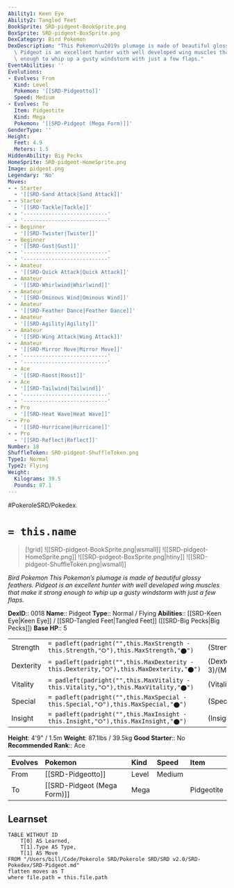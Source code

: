 ```yaml
---
Ability1: Keen Eye
Ability2: Tangled Feet
BookSprite: SRD-pidgeot-BookSprite.png
BoxSprite: SRD-pidgeot-BoxSprite.png
DexCategory: Bird Pokemon
DexDescription: "This Pokemon\u2019s plumage is made of beautiful glossy feathers.\
  \ Pidgeot is an excellent hunter with well developed wing muscles that make it strong\
  \ enough to whip up a gusty windstorm with just a few flaps."
EventAbilities: ''
Evolutions:
- Evolves: From
  Kind: Level
  Pokemon: '[[SRD-Pidgeotto]]'
  Speed: Medium
- Evolves: To
  Item: Pidgeotite
  Kind: Mega
  Pokemon: '[[SRD-Pidgeot (Mega Form)]]'
GenderType: ''
Height:
  Feet: 4.9
  Meters: 1.5
HiddenAbility: Big Pecks
HomeSprite: SRD-pidgeot-HomeSprite.png
Image: pidgeot.png
Legendary: 'No'
Moves:
- - Starter
  - '[[SRD-Sand Attack|Sand Attack]]'
- - Starter
  - '[[SRD-Tackle|Tackle]]'
- - '---------------------------'
  - '---------------------------'
- - Beginner
  - '[[SRD-Twister|Twister]]'
- - Beginner
  - '[[SRD-Gust|Gust]]'
- - '---------------------------'
  - '---------------------------'
- - Amateur
  - '[[SRD-Quick Attack|Quick Attack]]'
- - Amateur
  - '[[SRD-Whirlwind|Whirlwind]]'
- - Amateur
  - '[[SRD-Ominous Wind|Ominous Wind]]'
- - Amateur
  - '[[SRD-Feather Dance|Feather Dance]]'
- - Amateur
  - '[[SRD-Agility|Agility]]'
- - Amateur
  - '[[SRD-Wing Attack|Wing Attack]]'
- - Amateur
  - '[[SRD-Mirror Move|Mirror Move]]'
- - '---------------------------'
  - '---------------------------'
- - Ace
  - '[[SRD-Roost|Roost]]'
- - Ace
  - '[[SRD-Tailwind|Tailwind]]'
- - '---------------------------'
  - '---------------------------'
- - Pro
  - '[[SRD-Heat Wave|Heat Wave]]'
- - Pro
  - '[[SRD-Hurricane|Hurricane]]'
- - Pro
  - '[[SRD-Reflect|Reflect]]'
Number: 18
ShuffleToken: SRD-pidgeot-ShuffleToken.png
Type1: Normal
Type2: Flying
Weight:
  Kilograms: 39.5
  Pounds: 87.1
---
```


#PokeroleSRD/Pokedex

# `= this.name`

> [!grid]
> ![[SRD-pidgeot-BookSprite.png|wsmall]]
> ![[SRD-pidgeot-HomeSprite.png]]
> ![[SRD-pidgeot-BoxSprite.png|htiny]]
> ![[SRD-pidgeot-ShuffleToken.png|wsmall]]


*Bird Pokemon*
*This Pokemon’s plumage is made of beautiful glossy feathers. Pidgeot is an excellent hunter with well developed wing muscles that make it strong enough to whip up a gusty windstorm with just a few flaps.*

**DexID**:: 0018
**Name**:: Pidgeot
**Type**:: Normal / Flying
**Abilities**:: [[SRD-Keen Eye|Keen Eye]] / [[SRD-Tangled Feet|Tangled Feet]] ([[SRD-Big Pecks|Big Pecks]])
**Base HP**:: 5

|           |                                                                                        |                                          |
| --------- | -------------------------------------------------------------------------------------- | ---------------------------------------- |
| Strength  | `= padleft(padright("",this.MaxStrength - this.Strength,"⭘"),this.MaxStrength,"⬤")`    | (Strength::2)/(MaxStrength::5)   |
| Dexterity | `= padleft(padright("",this.MaxDexterity - this.Dexterity,"⭘"),this.MaxDexterity,"⬤")` | (Dexterity:: 3)/(MaxDexterity::6) |
| Vitality  | `= padleft(padright("",this.MaxVitality - this.Vitality,"⭘"),this.MaxVitality,"⬤")`    | (Vitality::2)/(MaxVitality::5)   |
| Special   | `= padleft(padright("",this.MaxSpecial - this.Special,"⭘"),this.MaxSpecial,"⬤")`       | (Special::2)/(MaxSpecial::5)     |
| Insight   | `= padleft(padright("",this.MaxInsight - this.Insight,"⭘"),this.MaxInsight,"⬤")`       | (Insight::2)/(MaxInsight::5)     |

**Height**: 4'9" / 1.5m
**Weight**: 87.1lbs / 39.5kg
**Good Starter**:: No
**Recommended Rank**:: Ace

| Evolves   | Pokemon                     | Kind   | Speed   | Item       |
|:----------|:----------------------------|:-------|:--------|:-----------|
| From      | [[SRD-Pidgeotto]]           | Level  | Medium  |            |
| To        | [[SRD-Pidgeot (Mega Form)]] | Mega   |         | Pidgeotite |

## Learnset

```dataview
TABLE WITHOUT ID
    T[0] AS Learned,
    T[1].Type AS Type,
    T[1] AS Move
FROM "/Users/bill/Code/Pokerole SRD/Pokerole SRD/SRD v2.0/SRD-Pokedex/SRD-Pidgeot.md"
flatten moves as T
where file.path = this.file.path
```
